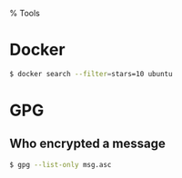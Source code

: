 % Tools

# Docker

```bash
$ docker search --filter=stars=10 ubuntu
```

# GPG

## Who encrypted a message

```bash
$ gpg --list-only msg.asc
```

